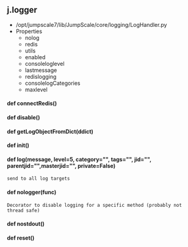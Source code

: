 ## j.logger

- /opt/jumpscale7/lib/JumpScale/core/logging/LogHandler.py
- Properties
    - nolog
    - redis
    - utils
    - enabled
    - consoleloglevel
    - lastmessage
    - redislogging
    - consolelogCategories
    - maxlevel

#### def connectRedis() 

    

#### def disable() 

    

#### def getLogObjectFromDict(ddict) 

    

#### def init() 

    

#### def log(message, level=5, category="", tags="", jid="", parentjid="",masterjid="", private=False) 

    send to all log targets

#### def nologger(func) 

    Decorator to disable logging for a specific method (probably not thread safe)

#### def nostdout() 

    

#### def reset() 

    

